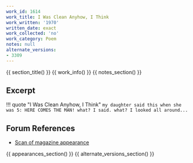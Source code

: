 ```yaml
---
work_id: 1614
work_title: I Was Clean Anyhow, I Think
work_written: '1970'
written_date: exact
work_collected: 'no'
work_category: Poem
notes: null
alternate_versions:
- 3309
---
```


{{ section_title() }}
{{ work_info() }}
{{ notes_section() }}
## Excerpt
!!! quote "I Was Clean Anyhow, I Think"
    ```
    my daughter said this when she was 5:
    HERE COMES THE MAN!
    what? I said. what?
    I looked all around...
    ```

## Forum References
- [Scan of magazine appearance](https://bukowskiforum.com/threads/hearse-17.11315/)

{{ appearances_section() }}
{{ alternate_versions_section() }}